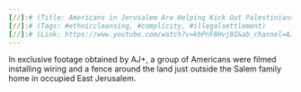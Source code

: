 ```yaml
---
[//]:# (Title: Americans in Jerusalem Are Helping Kick Out Palestinians)
[//]:# (Tags: #ethniccleansing, #complicity, #illegalsettlement)
[//]:# (Link: https://www.youtube.com/watch?v=kbPnF8Hvj0I&ab_channel=AJ%2B)
---
```


In exclusive footage obtained by AJ+, a group of Americans were filmed installing wiring and a fence around the land just outside the Salem family home in occupied East Jerusalem.